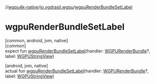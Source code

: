 //[wgpu4k-native](../../index.md)/[io.ygdrasil.wgpu](index.md)/[wgpuRenderBundleSetLabel](wgpu-render-bundle-set-label.md)

# wgpuRenderBundleSetLabel

[common, android, jvm, native]\
[common]\
expect fun [wgpuRenderBundleSetLabel](wgpu-render-bundle-set-label.md)(handler: [WGPURenderBundle](-w-g-p-u-render-bundle/index.md)?, label: [WGPUStringView](-w-g-p-u-string-view/index.md))

[android, jvm, native]\
actual fun [wgpuRenderBundleSetLabel](wgpu-render-bundle-set-label.md)(handler: [WGPURenderBundle](-w-g-p-u-render-bundle/index.md)?, label: [WGPUStringView](-w-g-p-u-string-view/index.md))